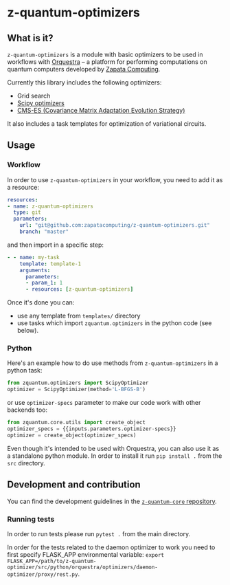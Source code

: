 # z-quantum-optimizers

## What is it?

`z-quantum-optimizers` is a module with basic optimizers to be used in workflows with [Orquestra](https://www.zapatacomputing.com/orquestra/) – a platform for performing computations on quantum computers developed by [Zapata Computing](https://www.zapatacomputing.com).

Currently this library includes the following optimizers:
- Grid search
- [Scipy optimizers](https://docs.scipy.org/doc/scipy/reference/generated/scipy.optimize.minimize.html)
- [CMS-ES (Covariance Matrix Adaptation Evolution Strategy) ](https://github.com/CMA-ES/pycma)

It also includes a task templates for optimization of variational circuits.

## Usage

### Workflow
In order to use `z-quantum-optimizers` in your workflow, you need to add it as a resource:

```yaml
resources:
- name: z-quantum-optimizers
  type: git
  parameters:
    url: "git@github.com:zapatacomputing/z-quantum-optimizers.git"
    branch: "master"
```

and then import in a specific step:

```yaml
- - name: my-task
    template: template-1
    arguments:
      parameters:
      - param_1: 1
      - resources: [z-quantum-optimizers]
```

Once it's done you can:
- use any template from `templates/` directory
- use tasks which import `zquantum.optimizers` in the python code (see below).

### Python

Here's an example how to do use methods from `z-quantum-optimizers` in a python task:

```python
from zquantum.optimizers import ScipyOptimizer
optimizer = ScipyOptimizer(method='L-BFGS-B')
```

or use `optimizer-specs` parameter to make our code work with other backends too:

```python
from zquantum.core.utils import create_object
optimizer_specs = {{inputs.parameters.optimizer-specs}}
optimizer = create_object(optimizer_specs)
```

Even though it's intended to be used with Orquestra, you can also use it as a standalone python module.
In order to install it run `pip install .` from the `src` directory.


## Development and contribution

You can find the development guidelines in the [`z-quantum-core` repository](https://github.com/zapatacomputing/z-quantum-core).

### Running tests

In order to run tests please run `pytest .` from the main directory.

In order for the tests related to the daemon optimizer to work you need to first specify FLASK_APP environmental variable:
`export FLASK_APP=/path/to/z-quantum-optimizer/src/python/orquestra/optimizers/daemon-optimizer/proxy/rest.py`.